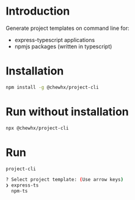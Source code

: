 # Introduction

Generate project templates on command line for:

- express-typescript applications
- npmjs packages (written in typescript)

# Installation

```bash
npm install -g @chewhx/project-cli
```

# Run without installation

```bash
npx @chewhx/project-cli
```

# Run

```bash
project-cli

? Select project template: (Use arrow keys)
❯ express-ts
  npm-ts
```

